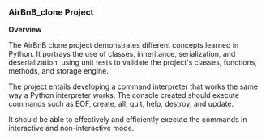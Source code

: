 ### AirBnB_clone Project ###

**Overview**

The AirBnB clone project demonstrates different concepts learned in Python.
It portrays the use of classes, inheritance, serialization, and deserialization,
using unit tests to validate the project's classes, functions, methods,
and storage engine.

The project entails developing a command interpreter that works the same
way a Python interpreter works. The console created should execute
commands such as EOF, create, all, quit, help, destroy, and update.

It should be able to effectively and efficiently execute the commands
in interactive and non-interactive mode.

